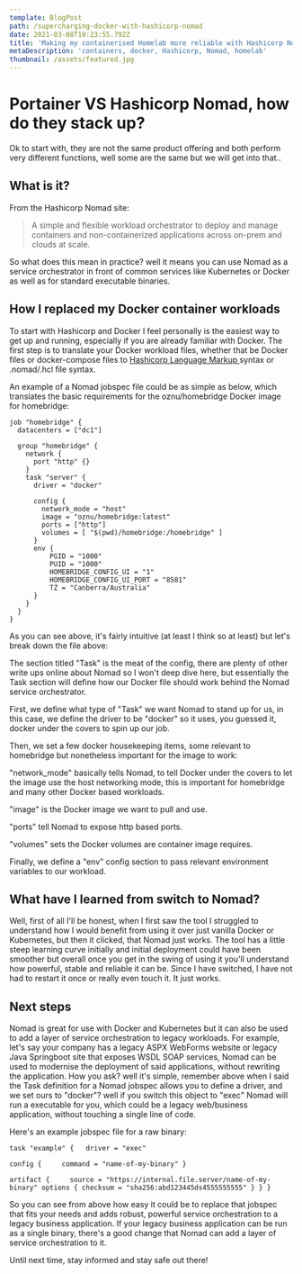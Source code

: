 ```yaml
---
template: BlogPost
path: /supercharging-docker-with-hashicorp-nomad
date: 2021-03-08T10:23:55.792Z
title: 'Making my containerised Homelab more reliable with Hashicorp Nomad '
metaDescription: 'containers, docker, Hashicorp, Nomad, homelab'
thumbnail: /assets/featured.jpg
---
```

# Portainer VS Hashicorp Nomad, how do they stack up?

Ok to start with, they are not the same product offering and both perform very different functions, well some are the same but we will get into that..

## What is it?

From the Hashicorp Nomad site:

> A simple and flexible workload orchestrator to deploy and manage containers and non-containerized applications across on-prem and clouds at scale.

So what does this mean in practice? well it means you can use Nomad as a service orchestrator in front of common services like Kubernetes or Docker as well as for standard executable binaries.

## How I replaced my Docker container workloads

To start with Hashicorp and Docker I feel personally is the easiest way to get up and running, especially if you are already familiar with Docker. The first step is to translate your Docker workload files, whether that be Docker files or docker-compose files to [Hashicorp Language Markup ](https://www.nomadproject.io/docs/job-specification)syntax or .nomad/.hcl file syntax.

An example of a Nomad jobspec file could be as simple as below, which translates the basic requirements for the oznu/homebridge Docker image for homebridge:

```
job "homebridge" {
  datacenters = ["dc1"]

  group "homebridge" {
    network {
      port "http" {}
    }  
    task "server" {
      driver = "docker"

      config {
        network_mode = "host"
        image = "oznu/homebridge:latest"
        ports = ["http"]
        volumes = [ "$(pwd)/homebridge:/homebridge" ]
      }
      env {
          PGID = "1000"
          PUID = "1000"
          HOMEBRIDGE_CONFIG_UI = "1"
          HOMEBRIDGE_CONFIG_UI_PORT = "8581"
          TZ = "Canberra/Australia"
      }
    }
  }
}
```

As you can see above, it's fairly intuitive (at least I think so at least) but let's break down the file above:

The section titled "Task" is the meat of the config, there are plenty of other write ups online about Nomad so I won't deep dive here, but essentially the Task section will define how our Docker file should work behind the Nomad service orchestrator.

First, we define what type of "Task" we want Nomad to stand up for us, in this case, we define the driver to be "docker" so it uses, you guessed it, docker under the covers to spin up our job.

Then, we set a few docker housekeeping items, some relevant to homebridge but nonetheless important for the image to work:

"network_mode" basically tells Nomad, to tell Docker under the covers to let the image use the host networking mode, this is important for homebridge and many other Docker based workloads.

"image" is the Docker image we want to pull and use.

"ports" tell Nomad to expose http based ports.

"volumes" sets the Docker volumes are container image requires.

Finally, we define a "env" config section to pass relevant environment variables to our workload.

## What have I learned from switch to Nomad?

Well, first of all I'll be honest, when I first saw the tool I struggled to understand how I would benefit from using it over just vanilla Docker or Kubernetes, but then it clicked, that Nomad just works. The tool has a little steep learning curve initially and initial deployment could have been smoother but overall once you get in the swing of using it you'll understand how powerful, stable and reliable it can be. Since I have switched, I have not had to restart it once or really even touch it. It just works. 

## Next steps

Nomad is great for use with Docker and Kubernetes but it can also be used to add a layer of service orchestration to legacy workloads. For example, let's say your company has a legacy ASPX WebForms website or legacy Java Springboot site that exposes WSDL SOAP services, Nomad can be used to modernise the deployment of said applications, without rewriting the application. How you ask? well it's simple, remember above when I said the Task definition for a Nomad jobspec allows you to define a driver, and we set ours to "docker"? well if you switch this object to "exec" Nomad will run a executable for you, which could be a legacy web/business application, without touching a single line of code.

Here's an example jobspec file for a raw binary:

`task "example" {   driver = "exec"`

`config {     command = "name-of-my-binary"
  }`

`artifact {     source = "https://internal.file.server/name-of-my-binary"
    options {
      checksum = "sha256:abd123445ds4555555555"
    }
  }
}`

So you can see from above how easy it could be to replace that jobspec that fits your needs and adds robust, powerful service orchestration to a legacy business application. If your legacy business application can be run as a single binary, there's a good change that Nomad can add a layer of service orchestration to it.

Until next time, stay informed and stay safe out there!
